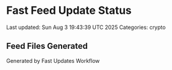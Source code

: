 # Fast Feed Update Status
Last updated: Sun Aug  3 19:43:39 UTC 2025
Categories: crypto

## Feed Files Generated

Generated by Fast Updates Workflow
